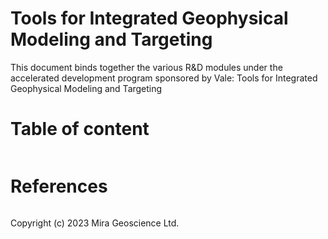 # Tools for Integrated Geophysical Modeling and Targeting

This document binds together the various R&D modules under the accelerated development program sponsored by Vale:
Tools for Integrated Geophysical Modeling and Targeting

# Table of content

```{tableofcontents}
```

# References

```{bibliography}
```

 Copyright (c) 2023 Mira Geoscience Ltd.
